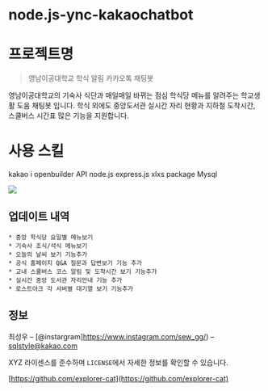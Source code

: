 # node.js-ync-kakaochatbot


# 프로젝트명
> 영남이공대학교 학식 알림 카카오톡 채팅봇
>

영남이공대학교의 기숙사 식단과 매일매일 바뀌는 점심 학식당 메뉴를 알려주는 학교생활 도움 채팅봇 입니다.
학식 외에도 중앙도서관 실시간 자리 현황과 지하철 도착시간, 스쿨버스 시간표 많은 기능을 지원합니다.


# 사용 스킬
kakao i openbuilder API
node.js
express.js
xlxs package
Mysql

![](../header.png)


## 업데이트 내역

    * 중앙 학식당 요일별 메뉴보기
    * 기숙사 조식/석식 메뉴보기
    * 오늘의 날씨 보기 기능추가
    * 공식 홈페이지 Q&A 질문과 답변보기 기능 추가
    * 교내 스쿨버스 코스 알림 및 도착시간 보기 기능추가
    * 실시간 중앙 도서관 자리안내 기능 추가
    * 로스트아크 각 서버별 대기열 보기 기능추가

## 정보

최성우 – [@instargram]https://www.instagram.com/sew_gg/) – sqlstyle@kakao.com

XYZ 라이센스를 준수하며 ``LICENSE``에서 자세한 정보를 확인할 수 있습니다.

[https://github.com/explorer-cat](https://github.com/explorer-cat)
